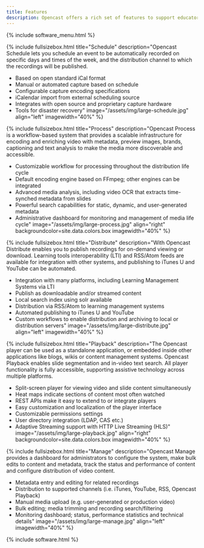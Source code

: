 ```yaml
---
title: Features
description: Opencast offers a rich set of features to support educators, learners, video-operators and administrators.  
---
```

{% include software_menu.html %}

{% include fullsizebox.html 
title="Schedule"
description="Opencast Schedule lets you schedule an event to be automatically recorded on specific days and times of the week, and the distribution channel to which the recordings will be published.

- Based on open standard iCal format
- Manual or automated capture based on schedule
- Configurable capture encoding specifications
- iCalendar import from external scheduling source
- Integrates with open source and proprietary capture hardware
- Tools for disaster recovery"
image="/assets/img/large-schedule.jpg"
align="left"
imagewidth="40%"
%}

{% include fullsizebox.html 
title="Process"
description="Opencast Process is a workflow-based system that provides a scalable infrastructure for encoding and enriching video with metadata, preview images, brands, captioning and text analysis to make the media more discoverable and accessible.

- Customizable workflow for processing throughout the distribution life cycle
- Default encoding engine based on FFmpeg; other engines can be integrated
- Advanced media analysis, including video OCR that extracts time-synched metadata from slides
- Powerful search capabilities for static, dynamic, and user-generated metadata
- Administrative dashboard for monitoring and management of media life cycle"
image="/assets/img/large-process.jpg"
align="right"
backgroundcolor=site.data.colors.box
imagewidth="40%"
%}

{% include fullsizebox.html 
title="Distribute"
description="With Opencast Distribute enables you to publish recordings for on-demand viewing or download. Learning tools interoperability (LTI) and RSS/Atom feeds are available for integration with other systems, and publishing to iTunes U and YouTube can be automated.

- Integration with many platforms, including Learning Management Systems via LTI
- Publish as downloadable and/or streamed content
- Local search index using solr available
- Distribution via RSS/Atom to learning management systems
- Automated publishing to iTunes U and YouTube
- Custom workflows to enable distribution and archiving to local or distribution servers"
image="/assets/img/large-distribute.jpg"
align="left"
imagewidth="40%"
%}

{% include fullsizebox.html 
title="Playback"
description="The Opencast player can be used as a standalone application, or embedded inside other applications like blogs, wikis or content management systems. Opencast Playback enables slide segmentation and in-video text search. All player functionality is fully accessible, supporting assistive technology across multiple platforms.

- Split-screen player for viewing video and slide content simultaneously
- Heat maps indicate sections of content most often watched
- REST APIs make it easy to extend to or integrate players
- Easy customization and localization of the player interface
- Customizable permissions settings
- User directory integration (LDAP, CAS etc.)
- Adaptive Streaming support with HTTP Live Streaming (HLS)"
image="/assets/img/large-playback.jpg"
align="right"
backgroundcolor=site.data.colors.box
imagewidth="40%"
%}

{% include fullsizebox.html 
title="Manage"
description="Opencast Manage provides a dashboard for administrators to configure the system, make bulk edits to content and metadata, track the status and performance of content and configure distribution of video content.

- Metadata entry and editing for related recordings
- Distribution to supported channels (i.e. iTunes, YouTube, RSS, Opencast Playback)
- Manual media upload (e.g. user-generated or production video)
- Bulk editing; media trimming and recording search/filtering
- Monitoring dashboard; status, performance statistics and technical details"
image="/assets/img/large-manage.jpg"
align="left"
imagewidth="40%"
%}

{% include software.html %}
